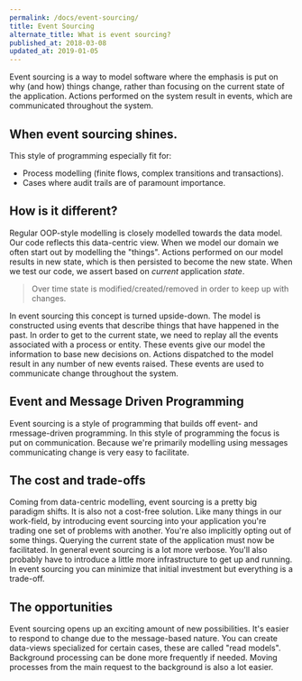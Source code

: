 ```yaml
---
permalink: /docs/event-sourcing/
title: Event Sourcing
alternate_title: What is event sourcing?
published_at: 2018-03-08
updated_at: 2019-01-05
---
```


Event sourcing is a way to model software where the emphasis is put
on why (and how) things change, rather than focusing on the current
state of the application. Actions performed on the system result in
events, which are communicated throughout the system.

## When event sourcing shines.

This style of programming especially fit for:

* Process modelling (finite flows, complex transitions and transactions).
* Cases where audit trails are of paramount importance.

## How is it different?

Regular OOP-style modelling is closely modelled towards the data model.
Our code reflects this data-centric view. When we model our domain we
often start out by modelling the "things". Actions performed on our model
results in new state, which is then persisted to become the new state.
When we test our code, we assert based on _current_ application _state_. 

> Over time state is modified/created/removed in order to keep up with changes.

In event sourcing this concept is turned upside-down. The model is constructed 
using events that describe things that have happened in the past. In order to
get to the current state, we need to replay all the events associated with a
process or entity. These events give our model the information to base new
decisions on. Actions dispatched to the model result in any number of new
events raised. These events are used to communicate change throughout the system.

## Event and Message Driven Programming

Event sourcing is a style of programming that builds off event- and rmessage-driven
programming. In this style of programming the focus is put on communication. Because
we're primarily modelling using messages communicating change is very easy to facilitate.

## The cost and trade-offs

Coming from data-centric modelling, event sourcing is a pretty big paradigm shifts.
It is also not a cost-free solution. Like many things in our work-field, by introducing
event sourcing into your application you're trading one set of problems with another.
You're also implicitly opting out of some things. Querying the current state of the
application must now be facilitated. In general event sourcing is a lot more verbose.
You'll also probably have to introduce a little more infrastructure to get up
and running. In event sourcing you can minimize that initial investment but everything
is a trade-off.

## The opportunities

Event sourcing opens up an exciting amount of new possibilities. It's easier
to respond to change due to the message-based nature. You can create data-views
specialized for certain cases, these are called "read models". Background
processing can be done more frequently if needed. Moving processes from the main
request to the background is also a lot easier.
